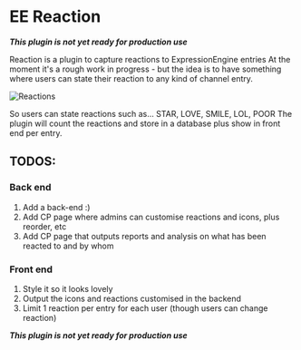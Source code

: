 EE Reaction
===========

***This plugin is not yet ready for production use***

Reaction is a plugin to capture reactions to ExpressionEngine entries
At the moment it's a rough work in progress - but the idea is to have something where users can state their reaction to any kind of channel entry.

![Reactions](https://s3-eu-west-1.amazonaws.com/mwimages/github/popsugar-reactions.png)

So users can state reactions such as...
STAR, LOVE, SMILE, LOL, POOR
The plugin will count the reactions and store in a database plus show in front end per entry.

## TODOS:

### Back end
1. Add a back-end :)
2. Add CP page where admins can customise reactions and icons, plus reorder, etc
3. Add CP page that outputs reports and analysis on what has been reacted to and by whom

### Front end
1. Style it so it looks lovely
2. Output the icons and reactions customised in the backend
3. Limit 1 reaction per entry for each user (though users can change reaction)

***This plugin is not yet ready for production use***
